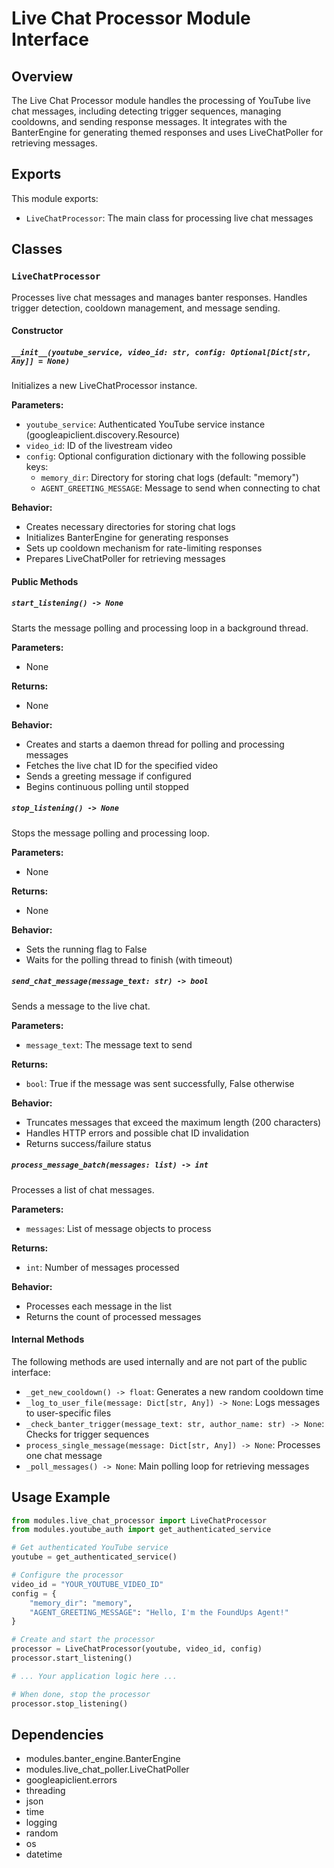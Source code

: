 # Live Chat Processor Module Interface

## Overview
The Live Chat Processor module handles the processing of YouTube live chat messages, including detecting trigger sequences, managing cooldowns, and sending response messages. It integrates with the BanterEngine for generating themed responses and uses LiveChatPoller for retrieving messages.

## Exports
This module exports:
- `LiveChatProcessor`: The main class for processing live chat messages

## Classes

### `LiveChatProcessor`
Processes live chat messages and manages banter responses. Handles trigger detection, cooldown management, and message sending.

#### Constructor

##### `__init__(youtube_service, video_id: str, config: Optional[Dict[str, Any]] = None)`
Initializes a new LiveChatProcessor instance.

**Parameters:**
- `youtube_service`: Authenticated YouTube service instance (googleapiclient.discovery.Resource)
- `video_id`: ID of the livestream video
- `config`: Optional configuration dictionary with the following possible keys:
  - `memory_dir`: Directory for storing chat logs (default: "memory")
  - `AGENT_GREETING_MESSAGE`: Message to send when connecting to chat

**Behavior:**
- Creates necessary directories for storing chat logs
- Initializes BanterEngine for generating responses
- Sets up cooldown mechanism for rate-limiting responses
- Prepares LiveChatPoller for retrieving messages

#### Public Methods

##### `start_listening() -> None`
Starts the message polling and processing loop in a background thread.

**Parameters:**
- None

**Returns:**
- None

**Behavior:**
- Creates and starts a daemon thread for polling and processing messages
- Fetches the live chat ID for the specified video
- Sends a greeting message if configured
- Begins continuous polling until stopped

##### `stop_listening() -> None`
Stops the message polling and processing loop.

**Parameters:**
- None

**Returns:**
- None

**Behavior:**
- Sets the running flag to False
- Waits for the polling thread to finish (with timeout)

##### `send_chat_message(message_text: str) -> bool`
Sends a message to the live chat.

**Parameters:**
- `message_text`: The message text to send

**Returns:**
- `bool`: True if the message was sent successfully, False otherwise

**Behavior:**
- Truncates messages that exceed the maximum length (200 characters)
- Handles HTTP errors and possible chat ID invalidation
- Returns success/failure status

##### `process_message_batch(messages: list) -> int`
Processes a list of chat messages.

**Parameters:**
- `messages`: List of message objects to process

**Returns:**
- `int`: Number of messages processed

**Behavior:**
- Processes each message in the list
- Returns the count of processed messages

#### Internal Methods

The following methods are used internally and are not part of the public interface:

- `_get_new_cooldown() -> float`: Generates a new random cooldown time
- `_log_to_user_file(message: Dict[str, Any]) -> None`: Logs messages to user-specific files
- `_check_banter_trigger(message_text: str, author_name: str) -> None`: Checks for trigger sequences
- `process_single_message(message: Dict[str, Any]) -> None`: Processes one chat message
- `_poll_messages() -> None`: Main polling loop for retrieving messages

## Usage Example
```python
from modules.live_chat_processor import LiveChatProcessor
from modules.youtube_auth import get_authenticated_service

# Get authenticated YouTube service
youtube = get_authenticated_service()

# Configure the processor
video_id = "YOUR_YOUTUBE_VIDEO_ID"
config = {
    "memory_dir": "memory",
    "AGENT_GREETING_MESSAGE": "Hello, I'm the FoundUps Agent!"
}

# Create and start the processor
processor = LiveChatProcessor(youtube, video_id, config)
processor.start_listening()

# ... Your application logic here ...

# When done, stop the processor
processor.stop_listening()
```

## Dependencies
- modules.banter_engine.BanterEngine
- modules.live_chat_poller.LiveChatPoller
- googleapiclient.errors
- threading
- json
- time
- logging
- random
- os
- datetime 